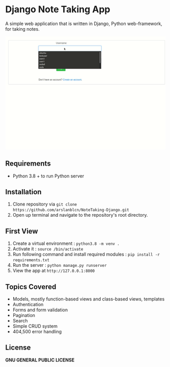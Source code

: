 # Django Note Taking App 
A simple web application that is written in Django, Python web-framework, for taking notes.

![Gif](todoapp.gif)

## Requirements

* Python 3.8 + to run Python server

## Installation

1. Clone repository via `git clone https://github.com/arslanblcn/NoteTaking-Django.git`
2. Open up terminal and navigate to the repository's root directory.


## First View

1. Create a virtual environment :  `python3.8 -m venv .`
2. Activate it : `source /bin/activate`
3. Run following command and install required modules : `pip install -r requirements.txt`
4. Run the server : `python manage.py runserver`
5. View the app at `http://127.0.0.1:8000`

## Topics Covered

* Models, mostly function-based views and class-based views, templates
* Authentication
* Forms and form validation
* Pagination
* Search
* Simple CRUD system
* 404,500 error handling

## License

**GNU GENERAL PUBLIC LICENSE**
